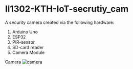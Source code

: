 # II1302-KTH-IoT-secrutiy_cam

A security camera created via the following hardware:
1. Arduino Uno
2. ESP32
3. PIR-sensor
4. SD-card reader
5. Camera Module



Camera 
![camera](https://puu.sh/J1kUK/87e7f5981c.png)  
